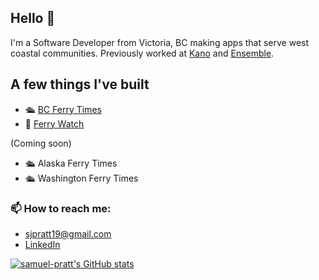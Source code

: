 <!--
**PeterlitsZo/PeterlitsZo** is a ✨ _special_ ✨ repository because its `README.md` (this file) appears on your GitHub profile.

Here are some ideas to get you started:

- 🔭 I’m currently working on ...
- 🌱 I’m currently learning ...
- 👯 I’m looking to collaborate on ...
- 🤔 I’m looking for help with ...
- 💬 Ask me about ...
- 📫 How to reach me: ...
- 😄 Pronouns: ... 
- ⚡ Fun fact: ...
-->

## Hello 👋

I'm a Software Developer from Victoria, BC making apps that serve west coastal communities. Previously worked at [Kano](https://www.kanoapps.com/) and [Ensemble](https://www.ensemble.com/). 

## A few things I've built

- 🛳️ [BC Ferry Times](https://apps.apple.com/ca/app/id1615899209)
- 📍 [Ferry Watch](https://apps.apple.com/ca/app/ferry-watch/id6446906912)

(Coming soon)

- 🛳️ Alaska Ferry Times
- 🛳️ Washington Ferry Times

### 📫 How to reach me: 
- sjpratt19@gmail.com
- [LinkedIn](https://www.linkedin.com/in/sam-pratt-7045401b6/)

[![samuel-pratt's GitHub stats](https://github-readme-stats.vercel.app/api?username=samuel-pratt)](https://github.com/anuraghazra/github-readme-stats)
